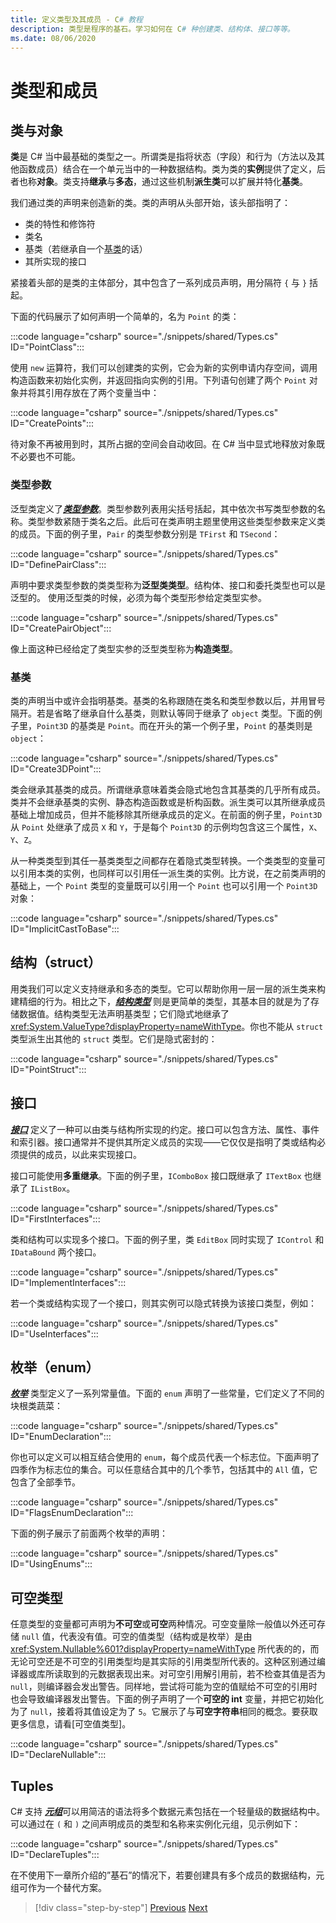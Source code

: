 ```yaml
---
title: 定义类型及其成员 - C# 教程
description: 类型是程序的基石。学习如何在 C# 种创建类、结构体、接口等等。
ms.date: 08/06/2020
---
```

# 类型和成员

## 类与对象

**类**是 C# 当中最基础的类型之一。所谓类是指将状态（字段）和行为（方法以及其他函数成员）结合在一个单元当中的一种数据结构。类为类的**实例**提供了定义，后者也称**对象**。类支持**继承**与**多态**，通过这些机制**派生类**可以扩展并特化**基类**。

我们通过类的声明来创造新的类。类的声明从头部开始，该头部指明了：

- 类的特性和修饰符
- 类名
- 基类（若继承自一个[基类](#base-classes)的话） 
- 其所实现的接口

紧接着头部的是类的主体部分，其中包含了一系列成员声明，用分隔符 `{` 与 `}` 括起。

下面的代码展示了如何声明一个简单的，名为 `Point` 的类：

:::code language="csharp" source="./snippets/shared/Types.cs" ID="PointClass":::

使用 `new` 运算符，我们可以创建类的实例，它会为新的实例申请内存空间，调用构造函数来初始化实例，并返回指向实例的引用。下列语句创建了两个 `Point` 对象并将其引用存放在了两个变量当中：

:::code language="csharp" source="./snippets/shared/Types.cs" ID="CreatePoints":::

待对象不再被用到时，其所占据的空间会自动收回。在 C# 当中显式地释放对象既不必要也不可能。

### 类型参数

泛型类定义了[***类型参数***](../programming-guide/generics/index.md)。类型参数列表用尖括号括起，其中依次书写类型参数的名称。类型参数紧随于类名之后。此后可在类声明主题里使用这些类型参数来定义类的成员。下面的例子里，`Pair` 的类型参数分别是 `TFirst` 和 `TSecond`：

:::code language="csharp" source="./snippets/shared/Types.cs" ID="DefinePairClass":::

声明中要求类型参数的类类型称为**泛型类类型**。结构体、接口和委托类型也可以是泛型的。
使用泛型类的时候，必须为每个类型形参给定类型实参。

:::code language="csharp" source="./snippets/shared/Types.cs" ID="CreatePairObject":::

像上面这种已经给定了类型实参的泛型类型称为**构造类型**。

### 基类

类的声明当中或许会指明基类。基类的名称跟随在类名和类型参数以后，并用冒号隔开。若是省略了继承自什么基类，则默认等同于继承了 `object` 类型。下面的例子里，`Point3D` 的基类是 `Point`。而在开头的第一个例子里，`Point` 的基类则是 `object`：

:::code language="csharp" source="./snippets/shared/Types.cs" ID="Create3DPoint":::

类会继承其基类的成员。所谓继承意味着类会隐式地包含其基类的几乎所有成员。类并不会继承基类的实例、静态构造函数或是析构函数。派生类可以其所继承成员基础上增加成员，但并不能移除其所继承成员的定义。在前面的例子里，`Point3D` 从 `Point` 处继承了成员 `X` 和 `Y`，于是每个 `Point3D` 的示例均包含这三个属性，`X`、`Y`、`Z`。

从一种类类型到其任一基类类型之间都存在着隐式类型转换。一个类类型的变量可以引用本类的实例，也同样可以引用任一派生类的实例。比方说，在之前类声明的基础上，一个 `Point` 类型的变量既可以引用一个 `Point` 也可以引用一个 `Point3D` 对象：

:::code language="csharp" source="./snippets/shared/Types.cs" ID="ImplicitCastToBase":::

## 结构（struct）

用类我们可以定义支持继承和多态的类型。它可以帮助你用一层一层的派生类来构建精细的行为。相比之下，[***结构类型***](../language-reference/builtin-types/struct.md) 则是更简单的类型，其基本目的就是为了存储数据值。结构类型无法声明基类型；它们隐式地继承了 <xref:System.ValueType?displayProperty=nameWithType>。你也不能从 `struct` 类型派生出其他的 `struct` 类型。它们是隐式密封的：

:::code language="csharp" source="./snippets/shared/Types.cs" ID="PointStruct":::

## 接口

[***接口***](../programming-guide/interfaces/index.md) 定义了一种可以由类与结构所实现的约定。接口可以包含方法、属性、事件和索引器。接口通常并不提供其所定义成员的实现——它仅仅是指明了类或结构必须提供的成员，以此来实现接口。

接口可能使用**多重继承**。下面的例子里，`IComboBox` 接口既继承了 `ITextBox` 也继承了 `IListBox`。

:::code language="csharp" source="./snippets/shared/Types.cs" ID="FirstInterfaces":::

类和结构可以实现多个接口。下面的例子里，类 `EditBox` 同时实现了 `IControl` 和 `IDataBound` 两个接口。

:::code language="csharp" source="./snippets/shared/Types.cs" ID="ImplementInterfaces":::

若一个类或结构实现了一个接口，则其实例可以隐式转换为该接口类型，例如：

:::code language="csharp" source="./snippets/shared/Types.cs" ID="UseInterfaces":::

## 枚举（enum）

[***枚举***](../language-reference/builtin-types/enum.md) 类型定义了一系列常量值。下面的 `enum` 声明了一些常量，它们定义了不同的块根类蔬菜：

:::code language="csharp" source="./snippets/shared/Types.cs" ID="EnumDeclaration":::

你也可以定义可以相互结合使用的 `enum`，每个成员代表一个标志位。下面声明了四季作为标志位的集合。可以任意结合其中的几个季节，包括其中的 `All` 值，它包含了全部季节。

:::code language="csharp" source="./snippets/shared/Types.cs" ID="FlagsEnumDeclaration":::

下面的例子展示了前面两个枚举的声明：

:::code language="csharp" source="./snippets/shared/Types.cs" ID="UsingEnums":::

## 可空类型

任意类型的变量都可声明为**不可空**或**可空**两种情况。可空变量除一般值以外还可存储 `null` 值，代表没有值。可空的值类型（结构或是枚举）是由 <xref:System.Nullable%601?displayProperty=nameWithType> 所代表的的，而无论可空还是不可空的引用类型均是其实际的引用类型所代表的。这种区别通过编译器或库所读取到的元数据表现出来。对可空引用解引用前，若不检查其值是否为 `null`，则编译器会发出警告。同样地，尝试将可能为空的值赋给不可空的引用时也会导致编译器发出警告。下面的例子声明了一个**可空的 int** 变量，并把它初始化为了 `null`，接着将其值设定为了 `5`。它展示了与**可空字符串**相同的概念。要获取更多信息，请看[可空值类型]。

:::code language="csharp" source="./snippets/shared/Types.cs" ID="DeclareNullable":::

## Tuples

C# 支持 [***元组***](../language-reference/builtin-types/value-tuples.md)可以用简洁的语法将多个数据元素包括在一个轻量级的数据结构中。可以通过在 `(` 和 `)` 之间声明成员的类型和名称来实例化元组，见示例如下：

:::code language="csharp" source="./snippets/shared/Types.cs" ID="DeclareTuples":::

在不使用下一章所介绍的”基石”的情况下，若要创建具有多个成员的数据结构，元组可作为一个替代方案。

>[!div class="step-by-step"]
>[Previous](index.md)
>[Next](program-building-blocks.md)
